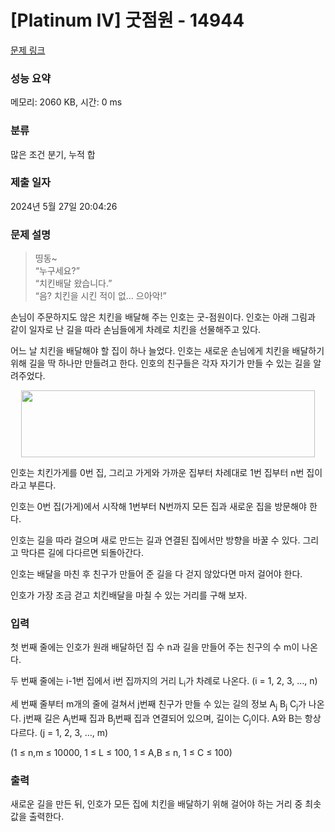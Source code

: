 # [Platinum IV] 굿점원 - 14944 

[문제 링크](https://www.acmicpc.net/problem/14944) 

### 성능 요약

메모리: 2060 KB, 시간: 0 ms

### 분류

많은 조건 분기, 누적 합

### 제출 일자

2024년 5월 27일 20:04:26

### 문제 설명

<blockquote>
<p>띵동~<br>
“누구세요?”<br>
“치킨배달 왔습니다.”<br>
“음? 치킨을 시킨 적이 없… 으아악!”</p>
</blockquote>

<p>손님이 주문하지도 않은 치킨을 배달해 주는 인호는 굿-점원이다. 인호는 아래 그림과 같이 일자로 난 길을 따라 손님들에게 차례로 치킨을 선물해주고 있다.</p>

<p>어느 날 치킨을 배달해야 할 집이 하나 늘었다. 인호는 새로운 손님에게 치킨을 배달하기 위해 길을 딱 하나만 만들려고 한다. 인호의 친구들은 각자 자기가 만들 수 있는 길을 알려주었다.</p>

<p style="text-align:center"><img alt="" src="https://onlinejudgeimages.s3-ap-northeast-1.amazonaws.com/problem/14944/a.png" style="height:107px; width:470px"></p>

<p>인호는 치킨가게를 0번 집, 그리고 가게와 가까운 집부터 차례대로 1번 집부터 n번 집이라고 부른다.</p>

<p>인호는 0번 집(가게)에서 시작해 1번부터 N번까지 모든 집과 새로운 집을 방문해야 한다.</p>

<p>인호는 길을 따라 걸으며 새로 만드는 길과 연결된 집에서만 방향을 바꿀 수 있다. 그리고 막다른 길에 다다르면 되돌아간다.</p>

<p>인호는 배달을 마친 후 친구가 만들어 준 길을 다 걷지 않았다면 마저 걸어야 한다.</p>

<p>인호가 가장 조금 걷고 치킨배달을 마칠 수 있는 거리를 구해 보자.</p>

### 입력 

 <p>첫 번째 줄에는 인호가 원래 배달하던 집 수 n과 길을 만들어 주는 친구의 수 m이 나온다. </p>

<p>두 번째 줄에는 i-1번 집에서 i번 집까지의 거리 L<sub>i</sub>가 차례로 나온다. (i = 1, 2, 3, …, n)</p>

<p>세 번째 줄부터 m개의 줄에 걸쳐서 j번째 친구가 만들 수 있는 길의 정보 A<sub>j</sub> B<sub>j</sub> C<sub>j</sub>가 나온다. j번째 길은 A<sub>j</sub>번째 집과 B<sub>j</sub>번째 집과 연결되어 있으며, 길이는 C<sub>j</sub>이다. A와 B는 항상 다르다. (j = 1, 2, 3, …, m)</p>

<p>(1 ≤ n,m ≤ 10000, 1 ≤ L ≤ 100, 1 ≤ A,B ≤ n, 1 ≤ C ≤ 100)</p>

### 출력 

 <p>새로운 길을 만든 뒤, 인호가 모든 집에 치킨을 배달하기 위해 걸어야 하는 거리 중 최솟값을 출력한다.</p>

